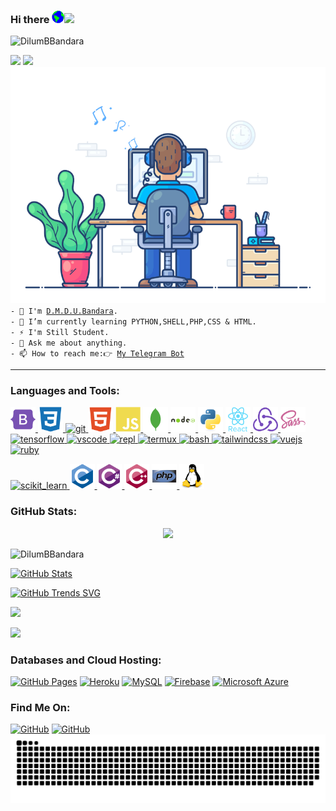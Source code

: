 <!--
**DilumBBandara/DilumBBandara** is a ✨ _special_ ✨ repository because its `README.md` (this file) appears on your GitHub profile.

Here are some ideas to get you started:

- 🔭 I’m currently working on ...
- 🌱 I’m currently learning ...
- 👯 I’m looking to collaborate on ...
- 🤔 I’m looking for help with ...
- 💬 Ask me about ...
- 📫 How to reach me: ...
- 😄 Pronouns: ...
- ⚡ Fun fact: ...
-->
### Hi there <a href="https://github.com/DilumBBandara"><img src="abc.gif" width=20></a><a href="https://github.com/DilumBBandara"><img src="https://media.giphy.com/media/hvRJCLFzcasrR4ia7z/giphy.gif" width=25></a>

<p align="left"> <img src="https://komarev.com/ghpvc/?username=DilumBBandara&label=Profile%20views&color=0e75b6&style=flat" alt="DilumBBandara" /> </p>
<a href="https://github.com/DilumBBandara"><img src="https://img.shields.io/github/followers/DilumBBandara?style=social"></a>
<a href="https://github.com/DilumBBandara"><img src="https://img.shields.io/github/stars/DilumBBandara.svg?style=social&label=Star&maxAge=2592000"> </a>
<br>
<a href="https://github.com/DilumBBandara"><img src="https://github.com/DilumBBandara/DilumBBandara/blob/main/DU%20(1).gif"></a>
<br>
<code>- 🤗 I'm <a href="https://github.com/DilumBBandara">D.M.D.U.</a><a href="https://github.com/DilumBBandara">Bandara</a>.</code>
<br>
<code>- 🌱 I’m currently learning PYTHON,SHELL,PHP,CSS & HTML.</code>
<br>
<code>- ⚡️ I'm Still Student.</code>
<br>
<code>- 💬 Ask me about anything.</code>
<br>
<code>- 📫 How to reach me:👉 <a href="https://t.me/DUDU802167_bot">My Telegram Bot</a></code>
<br>
<hr>

<h3 align="left">Languages and Tools:</h3>

<p align="left"> <a href="https://getbootstrap.com" target="_blank"> <img src="https://github.com/devicons/devicon/blob/master/icons/bootstrap/bootstrap-plain.svg" alt="bootstrap" width="40" height="40"/> </a> <a href="https://www.w3schools.com/css/" target="_blank"> <img src="https://github.com/devicons/devicon/blob/master/icons/css3/css3-plain.svg" alt="css3" width="40" height="40"/> </a> <a href="https://git-scm.com/" target="_blank"> <img src="https://www.vectorlogo.zone/logos/git-scm/git-scm-icon.svg" alt="git" width="40" height="40"/> </a> <a href="https://www.w3.org/html/" target="_blank"> <img src="https://github.com/devicons/devicon/blob/master/icons/html5/html5-plain.svg" alt="html5" width="40" height="40"/> </a>      <a href="https://developer.mozilla.org/en-US/docs/Web/JavaScript" target="_blank"> <img src="https://github.com/devicons/devicon/blob/master/icons/javascript/javascript-plain.svg" alt="javascript" width="40" height="40"/> </a>      <a href="https://www.mongodb.com/" target="_blank"> <img src="https://github.com/devicons/devicon/blob/master/icons/mongodb/mongodb-plain.svg" alt="mongodb" width="40" height="40"/> </a>        <a href="https://nodejs.org" target="_blank"> <img src="https://github.com/devicons/devicon/blob/master/icons/nodejs/nodejs-original-wordmark.svg" alt="nodejs" width="40" height="40"/> </a>         <a href="https://www.python.org" target="_blank"> <img src="https://github.com/devicons/devicon/blob/master/icons/python/python-original.svg" alt="python" width="40" height="40"/> </a>        <a href="https://reactjs.org/" target="_blank"> <img src="https://github.com/devicons/devicon/blob/master/icons/react/react-original-wordmark.svg" alt="react" width="40" height="40"/> </a>                  <a href="https://redux.js.org" target="_blank"> <img src="https://github.com/devicons/devicon/blob/master/icons/redux/redux-original.svg" alt="redux" width="40" height="40"/> </a>             <a href="https://sass-lang.com" target="_blank"> <img src="https://github.com/devicons/devicon/blob/master/icons/sass/sass-original.svg" alt="sass" width="40" height="40"/> </a>              <a href="https://www.tensorflow.org" target="_blank"> <img src="https://www.vectorlogo.zone/logos/tensorflow/tensorflow-icon.svg" alt="tensorflow" width="40" height="40"/> </a> 
<a href="https://github.com/DilumBBandara"><img src="https://cdn.jsdelivr.net/gh/devicons/devicon/icons/vscode/vscode-original.svg" alt="vscode" width="40" height="40"/> </a>
<a href="https://github.com/DilumBBandara"><img src="https://upload.wikimedia.org/wikipedia/commons/thumb/b/b2/Repl.it_logo.svg/512px-Repl.it_logo.svg.png" alt="repl" width="40" height="40"/> </a>
<a href="https://github.com/DilumBBandara"><img src="https://github.com/termux/termux-app/raw/master/app/src/main/res/mipmap-xxxhdpi/ic_launcher.png" alt="termux" width="40" height="40"/> </a>
<a href="https://github.com/DilumBBandara"><img src="https://cdn.jsdelivr.net/gh/devicons/devicon/icons/bash/bash-original.svg" alt="bash" width="40" height="40"/> </a>
<a href="https://github.com/DilumBBandara"><img src="https://cdn.jsdelivr.net/gh/devicons/devicon/icons/tailwindcss/tailwindcss-plain.svg" alt="tailwindcss" width="40" height="40"/> </a>
<a href="https://github.com/DilumBBandara"><img src="https://cdn.jsdelivr.net/gh/devicons/devicon/icons/vuejs/vuejs-original.svg" alt="vuejs" width="40" height="40"/> </a>
<a href="https://github.com/DilumBBandara"><img src="https://cdn.jsdelivr.net/gh/devicons/devicon/icons/ruby/ruby-original.svg" alt="ruby" width="40" height="40"/> </a>
<p align="left"> 
<a href="https://scikit-learn.org/" target="_blank"> <img src="https://avatars1.githubusercontent.com/u/16848261?s=280&v=4" alt="scikit_learn" width="40" height="40"/> </a>  
<a href="https://www.cprogramming.com/" target="_blank"> <img src="https://github.com/devicons/devicon/blob/master/icons/c/c-original.svg" alt="c" width="40" height="40"/> </a> 
<a href="https://www.w3schools.com/cs/" target="_blank"> <img src="https://github.com/devicons/devicon/blob/master/icons/csharp/csharp-original.svg" alt="csharp" width="40" height="40"/> </a> <a href="https://www.w3schools.com/css/" target="_blank"> <img src="https://github.com/devicons/devicon/blob/master/icons/cplusplus/cplusplus-original.svg" alt="C++" width="40" height="40"/> 
<a href="https://www.php.net" target="_blank"> <img src="https://github.com/devicons/devicon/blob/master/icons/php/php-original.svg" alt="php" width="40" height="40"/> </a> 
<a href="https://www.linux.org/" target="_blank"> <img src="https://github.com/devicons/devicon/blob/master/icons/linux/linux-original.svg" alt="linux" width="40" height="40"/> </a> 

<h3 align="left">GitHub Stats:</h3>
<p align="center">
<a href="https://github.com/DilumBBandara"><img src="https://camo.githubusercontent.com/0cad3f969b0946abd0e5f16e9ed1ff78a2495a40c2bb5c6414aefd4be76505aa/68747470733a2f2f692e67697068792e636f6d2f6d656469612f4b7a4a6b7a6a676766474e355079366e6b542f3230302e77656270" width=80></a>
</p>
<a href="https://github.com/DilumBBandara"><img align="left" src="https://github-readme-stats.vercel.app/api/top-langs?username=DilumBBandara&show_icons=true&locale=en&layout=compact" alt="DilumBBandara" /></p></a>
<br>
<p align="left"><a href="https://github.com/DilumBBandara"><img src="https://github-readme-stats.vercel.app/api?username=DilumBBandara&title_color=6FDA44&text_color=FFFFFF&show_icons=true&icon_color=6FDA44&include_all_commits=true&count_private=true&theme=dark" alt="GitHub Stats" height="200" />


[![GitHub Trends SVG](https://api.githubtrends.io/user/svg/DilumBBandara/repos?time_range=one_year&theme=dark)](https://githubtrends.io)


<a href="https://github.com/DilumBBandara"><img src="https://metrics.lecoq.io/DilumBBandara?template=classic&achievements=1&achievements.threshold=C&achievements.secrets=true&achievements.display=compact&achievements.limit=0&config.timezone=Asia%2FDhaka"></a>
	
<a href="https://github.com/DilumBBandara"><img src="https://github-profile-trophy.vercel.app/?username=DilumBBandara&theme=onedark&title=MultiLanguage,Stars,Commit,Followers,Repo,PR"></a>
</p>

<h3 align="left">Databases and Cloud Hosting:</h3>

<p>
<a href="https://github.com/DilumBBandara"><img alt="GitHub Pages" src="https://img.shields.io/badge/GitHub%20Pages-%23327FC7.svg?logo=github&logoColor=white"></a>
<a href="https://github.com/DilumBBandara"><img alt="Heroku" src="https://img.shields.io/badge/Heroku%20-%23430098.svg?logo=heroku&logoColor=white"></a>
<a href="https://github.com/DilumBBandara"><img alt="MySQL" src="https://img.shields.io/badge/MySQL-00000F?style=for-the-badge&logo=mysql&logoColor=white"></a>
<a href="https://github.com/DilumBBandara"><img alt="Firebase" src ="https://img.shields.io/badge/Firebase-%23316192.svg?logo=firebase&logoColor=white"></a>
<a href="https://github.com/DilumBBandara"><img alt="Microsoft Azure" src ="https://img.shields.io/badge/Microsoft_Azure-0089D6?style=for-the-badge&logo=microsoft-azure&logoColor=white"></a>
</p>

<h3 align="left">Find Me On:</h3>
<a href="https://github.com/DilumBBandara"><img title="GitHub" src="https://img.shields.io/badge/GitHub-D.M.D.U.Bandara-red?style=for-the-badge&logo=github"></a>
<a href="https://t.me/DUDU802167_bot"><img title="GitHub" src="https://img.shields.io/badge/TELEGRAM-My Telegram Bot-blue?style=for-the-badge&logo=telegram"></a>
<br>
<a href="https://github.com/DilumBBandara"><img src="https://raw.githubusercontent.com/Platane/snk/output/github-contribution-grid-snake.svg" alt="" style="max-width: 100%;"></a>
